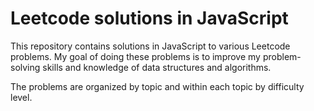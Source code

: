 # Leetcode solutions in JavaScript

This repository contains solutions in JavaScript to various Leetcode problems. My goal of doing these problems is to improve my problem-solving skills and knowledge of data structures and algorithms.

The problems are organized by topic and within each topic by difficulty level.
